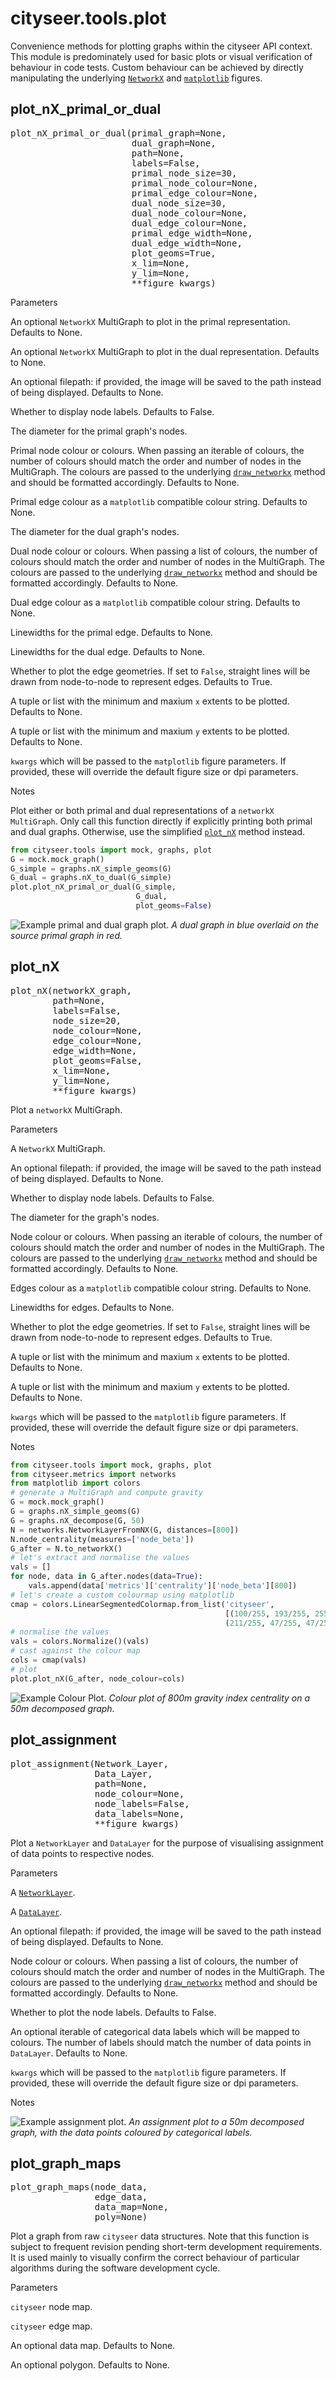 # cityseer.tools.plot

Convenience methods for plotting graphs within the cityseer API context. This module is predominately used for basic plots or visual verification of behaviour in code tests. Custom behaviour can be achieved by directly manipulating the underlying [`NetworkX`](https://networkx.github.io) and [`matplotlib`](https://matplotlib.org) figures.

## plot\_nX\_primal\_or\_dual

<FuncSignature>
<pre>
plot_nX_primal_or_dual(primal_graph=None,
                       dual_graph=None,
                       path=None,
                       labels=False,
                       primal_node_size=30,
                       primal_node_colour=None,
                       primal_edge_colour=None,
                       dual_node_size=30,
                       dual_node_colour=None,
                       dual_edge_colour=None,
                       primal_edge_width=None,
                       dual_edge_width=None,
                       plot_geoms=True,
                       x_lim=None,
                       y_lim=None,
                       **figure_kwargs)
</pre>
</FuncSignature>

<FuncHeading>Parameters</FuncHeading>

<FuncElement name='primal_graph' type='nx.MultiGraph'>

An optional `NetworkX` MultiGraph to plot in the primal representation. Defaults to None.

</FuncElement>

<FuncElement name='dual_graph' type='nx.MultiGraph'>

An optional `NetworkX` MultiGraph to plot in the dual representation. Defaults to None.

</FuncElement>

<FuncElement name='path' type='str'>

An optional filepath: if provided, the image will be saved to the path instead of being displayed. Defaults to None.

</FuncElement>

<FuncElement name='labels' type='bool'>

Whether to display node labels. Defaults to False.

</FuncElement>

<FuncElement name='primal_node_size' type='int'>

The diameter for the primal graph's nodes.

</FuncElement>

<FuncElement name='primal_node_colour' type='Union[str, tuple, list]'>

Primal node colour or colours. When passing an iterable of colours, the number of colours should match the order and number of nodes in the MultiGraph. The colours are passed to the underlying [`draw_networkx`](https://networkx.github.io/documentation/networkx-1.10/reference/generated/networkx.drawing.nx_pylab.draw_networkx.html#draw-networkx) method and should be formatted accordingly. Defaults to None.

</FuncElement>

<FuncElement name='primal_edge_colour' type='str'>

Primal edge colour as a `matplotlib` compatible colour string. Defaults to None.

</FuncElement>

<FuncElement name='dual_node_size' type='int'>

The diameter for the dual graph's nodes.

</FuncElement>

<FuncElement name='dual_node_colour' type='Union[str, tuple, list]'>

Dual node colour or colours. When passing a list of colours, the number of colours should match the order and number of nodes in the MultiGraph. The colours are passed to the underlying [`draw_networkx`](https://networkx.github.io/documentation/networkx-1.10/reference/generated/networkx.drawing.nx_pylab.draw_networkx.html#draw-networkx) method and should be formatted accordingly. Defaults to None.

</FuncElement>

<FuncElement name='dual_edge_colour' type='str'>

Dual edge colour as a `matplotlib` compatible colour string. Defaults to None.

</FuncElement>

<FuncElement name='primal_edge_width' type='Union[int, float]'>

Linewidths for the primal edge. Defaults to None.

</FuncElement>

<FuncElement name='dual_edge_width' type='Union[int, float]'>

Linewidths for the dual edge. Defaults to None.

</FuncElement>

<FuncElement name='plot_geoms' type='bool'>

Whether to plot the edge geometries. If set to `False`, straight lines will be drawn from node-to-node to represent edges. Defaults to True.

</FuncElement>

<FuncElement name='x_lim' type='Union[tuple, list]'>

A tuple or list with the minimum and maxium `x` extents to be plotted. Defaults to None.

</FuncElement>

<FuncElement name='y_lim' type='Union[tuple, list]'>

A tuple or list with the minimum and maxium `y` extents to be plotted. Defaults to None.

</FuncElement>

<FuncElement name='figure_kwargs' type='None'>

`kwargs` which will be passed to the `matplotlib` figure parameters. If provided, these will override the default figure size or dpi parameters.

</FuncElement>

<FuncHeading>Notes</FuncHeading>

Plot either or both primal and dual representations of a `networkX MultiGraph`. Only call this function directly if explicitly printing both primal and dual graphs. Otherwise, use the simplified [`plot_nX`](/tools/plot/#plot_nx) method instead.

```py
from cityseer.tools import mock, graphs, plot
G = mock.mock_graph()
G_simple = graphs.nX_simple_geoms(G)
G_dual = graphs.nX_to_dual(G_simple)
plot.plot_nX_primal_or_dual(G_simple,
                            G_dual,
                            plot_geoms=False)
```

![Example primal and dual graph plot.](../../src/assets/plots/images/graph_dual.png)
_A dual graph in blue overlaid on the source primal graph in red._

## plot\_nX

<FuncSignature>
<pre>
plot_nX(networkX_graph,
        path=None,
        labels=False,
        node_size=20,
        node_colour=None,
        edge_colour=None,
        edge_width=None,
        plot_geoms=False,
        x_lim=None,
        y_lim=None,
        **figure_kwargs)
</pre>
</FuncSignature>

Plot a `networkX` MultiGraph.

<FuncHeading>Parameters</FuncHeading>

<FuncElement name='networkX_graph' type='nx.MultiGraph'>

A `NetworkX` MultiGraph.

</FuncElement>

<FuncElement name='path' type='str'>

An optional filepath: if provided, the image will be saved to the path instead of being displayed. Defaults to None.

</FuncElement>

<FuncElement name='labels' type='bool'>

Whether to display node labels. Defaults to False.

</FuncElement>

<FuncElement name='node_size' type='int'>

The diameter for the graph's nodes.

</FuncElement>

<FuncElement name='node_colour' type='Union[str, tuple, list]'>

Node colour or colours. When passing an iterable of colours, the number of colours should match the order and number of nodes in the MultiGraph. The colours are passed to the underlying [`draw_networkx`](https://networkx.github.io/documentation/networkx-1.10/reference/generated/networkx.drawing.nx_pylab.draw_networkx.html#draw-networkx) method and should be formatted accordingly. Defaults to None.

</FuncElement>

<FuncElement name='edge_colour' type='Union[str, tuple, list]'>

Edges colour as a `matplotlib` compatible colour string. Defaults to None.

</FuncElement>

<FuncElement name='edge_width' type='Union[int, float]'>

Linewidths for edges. Defaults to None.

</FuncElement>

<FuncElement name='plot_geoms' type='bool'>

Whether to plot the edge geometries. If set to `False`, straight lines will be drawn from node-to-node to represent edges. Defaults to True.

</FuncElement>

<FuncElement name='x_lim' type='Union[tuple, list]'>

A tuple or list with the minimum and maxium `x` extents to be plotted. Defaults to None.

</FuncElement>

<FuncElement name='y_lim' type='Union[tuple, list]'>

A tuple or list with the minimum and maxium `y` extents to be plotted. Defaults to None.

</FuncElement>

<FuncElement name='figure_kwargs' type='None'>

`kwargs` which will be passed to the `matplotlib` figure parameters. If provided, these will override the default figure size or dpi parameters.

</FuncElement>

<FuncHeading>Notes</FuncHeading>

```py
from cityseer.tools import mock, graphs, plot
from cityseer.metrics import networks
from matplotlib import colors
# generate a MultiGraph and compute gravity
G = mock.mock_graph()
G = graphs.nX_simple_geoms(G)
G = graphs.nX_decompose(G, 50)
N = networks.NetworkLayerFromNX(G, distances=[800])
N.node_centrality(measures=['node_beta'])
G_after = N.to_networkX()
# let's extract and normalise the values
vals = []
for node, data in G_after.nodes(data=True):
    vals.append(data['metrics']['centrality']['node_beta'][800])
# let's create a custom colourmap using matplotlib
cmap = colors.LinearSegmentedColormap.from_list('cityseer',
                                                [(100/255, 193/255, 255/255, 255/255),
                                                (211/255, 47/255, 47/255, 1/255)])
# normalise the values
vals = colors.Normalize()(vals)
# cast against the colour map
cols = cmap(vals)
# plot
plot.plot_nX(G_after, node_colour=cols)
```

![Example Colour Plot.](../../src/assets/plots/images/graph_colour.png)
_Colour plot of 800m gravity index centrality on a 50m decomposed graph._

## plot\_assignment

<FuncSignature>
<pre>
plot_assignment(Network_Layer,
                Data_Layer,
                path=None,
                node_colour=None,
                node_labels=False,
                data_labels=None,
                **figure_kwargs)
</pre>
</FuncSignature>

Plot a `NetworkLayer` and `DataLayer` for the purpose of visualising assignment of data points to respective nodes.

<FuncHeading>Parameters</FuncHeading>

<FuncElement name='Network_Layer' type='None'>

A [`NetworkLayer`](/metrics/networks/#class-networklayer).

</FuncElement>

<FuncElement name='Data_Layer' type='None'>

A [`DataLayer`](/metrics/layers/#class-datalayer).

</FuncElement>

<FuncElement name='path' type='str'>

An optional filepath: if provided, the image will be saved to the path instead of being displayed. Defaults to None.

</FuncElement>

<FuncElement name='node_colour' type='Union[list, tuple, np.ndarray]'>

Node colour or colours. When passing a list of colours, the number of colours should match the order and number of nodes in the MultiGraph. The colours are passed to the underlying [`draw_networkx`](https://networkx.github.io/documentation/networkx-1.10/reference/generated/networkx.drawing.nx_pylab.draw_networkx.html#draw-networkx) method and should be formatted accordingly. Defaults to None.

</FuncElement>

<FuncElement name='node_labels' type='bool'>

Whether to plot the node labels. Defaults to False.

</FuncElement>

<FuncElement name='data_labels' type='Union[list, tuple, np.ndarray]'>

An optional iterable of categorical data labels which will be mapped to colours. The number of labels should match the number of data points in `DataLayer`. Defaults to None.

</FuncElement>

<FuncElement name='figure_kwargs' type='None'>

`kwargs` which will be passed to the `matplotlib` figure parameters. If provided, these will override the default figure size or dpi parameters.

</FuncElement>

<FuncHeading>Notes</FuncHeading>

![Example assignment plot.](../../src/assets/plots/images/assignment_plot.png)
_An assignment plot to a 50m decomposed graph, with the data points coloured by categorical labels._

## plot\_graph\_maps

<FuncSignature>
<pre>
plot_graph_maps(node_data,
                edge_data,
                data_map=None,
                poly=None)
</pre>
</FuncSignature>

Plot a graph from raw `cityseer` data structures. Note that this function is subject to frequent revision pending short-term development requirements. It is used mainly to visually confirm the correct behaviour of particular algorithms during the software development cycle.

<FuncHeading>Parameters</FuncHeading>

<FuncElement name='node_data' type='np.ndarray'>

`cityseer` node map.

</FuncElement>

<FuncElement name='edge_data' type='np.ndarray'>

`cityseer` edge map.

</FuncElement>

<FuncElement name='data_map' type='np.ndarray'>

An optional data map. Defaults to None.

</FuncElement>

<FuncElement name='poly' type='geometry.Polygon'>

An optional polygon. Defaults to None.

</FuncElement>
